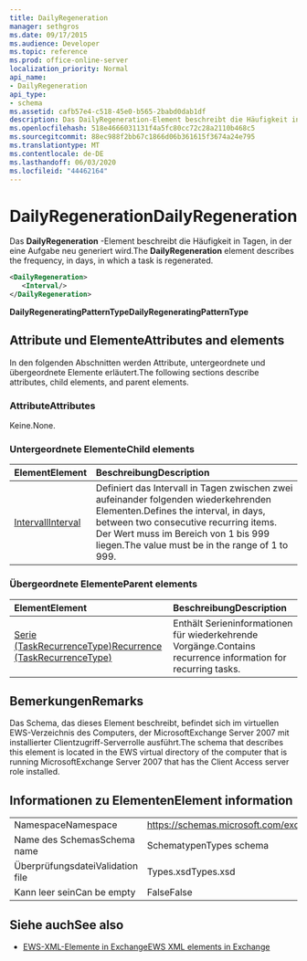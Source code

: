 ```yaml
---
title: DailyRegeneration
manager: sethgros
ms.date: 09/17/2015
ms.audience: Developer
ms.topic: reference
ms.prod: office-online-server
localization_priority: Normal
api_name:
- DailyRegeneration
api_type:
- schema
ms.assetid: cafb57e4-c518-45e0-b565-2babd0dab1df
description: Das DailyRegeneration-Element beschreibt die Häufigkeit in Tagen, in der eine Aufgabe neu generiert wird.
ms.openlocfilehash: 518e4666031131f4a5fc80cc72c28a2110b468c5
ms.sourcegitcommit: 88ec988f2bb67c1866d06b361615f3674a24e795
ms.translationtype: MT
ms.contentlocale: de-DE
ms.lasthandoff: 06/03/2020
ms.locfileid: "44462164"
---
```

# <a name="dailyregeneration"></a><span data-ttu-id="c1c4a-103">DailyRegeneration</span><span class="sxs-lookup"><span data-stu-id="c1c4a-103">DailyRegeneration</span></span>

<span data-ttu-id="c1c4a-104">Das **DailyRegeneration** -Element beschreibt die Häufigkeit in Tagen, in der eine Aufgabe neu generiert wird.</span><span class="sxs-lookup"><span data-stu-id="c1c4a-104">The **DailyRegeneration** element describes the frequency, in days, in which a task is regenerated.</span></span> 
  
```xml
<DailyRegeneration>
   <Interval/>
</DailyRegeneration>
```

<span data-ttu-id="c1c4a-105">**DailyRegeneratingPatternType**</span><span class="sxs-lookup"><span data-stu-id="c1c4a-105">**DailyRegeneratingPatternType**</span></span>

## <a name="attributes-and-elements"></a><span data-ttu-id="c1c4a-106">Attribute und Elemente</span><span class="sxs-lookup"><span data-stu-id="c1c4a-106">Attributes and elements</span></span>

<span data-ttu-id="c1c4a-107">In den folgenden Abschnitten werden Attribute, untergeordnete und übergeordnete Elemente erläutert.</span><span class="sxs-lookup"><span data-stu-id="c1c4a-107">The following sections describe attributes, child elements, and parent elements.</span></span>
  
### <a name="attributes"></a><span data-ttu-id="c1c4a-108">Attribute</span><span class="sxs-lookup"><span data-stu-id="c1c4a-108">Attributes</span></span>

<span data-ttu-id="c1c4a-109">Keine.</span><span class="sxs-lookup"><span data-stu-id="c1c4a-109">None.</span></span>
  
### <a name="child-elements"></a><span data-ttu-id="c1c4a-110">Untergeordnete Elemente</span><span class="sxs-lookup"><span data-stu-id="c1c4a-110">Child elements</span></span>

|<span data-ttu-id="c1c4a-111">**Element**</span><span class="sxs-lookup"><span data-stu-id="c1c4a-111">**Element**</span></span>|<span data-ttu-id="c1c4a-112">**Beschreibung**</span><span class="sxs-lookup"><span data-stu-id="c1c4a-112">**Description**</span></span>|
|:-----|:-----|
|[<span data-ttu-id="c1c4a-113">Intervall</span><span class="sxs-lookup"><span data-stu-id="c1c4a-113">Interval</span></span>](interval.md) <br/> |<span data-ttu-id="c1c4a-114">Definiert das Intervall in Tagen zwischen zwei aufeinander folgenden wiederkehrenden Elementen.</span><span class="sxs-lookup"><span data-stu-id="c1c4a-114">Defines the interval, in days, between two consecutive recurring items.</span></span> <span data-ttu-id="c1c4a-115">Der Wert muss im Bereich von 1 bis 999 liegen.</span><span class="sxs-lookup"><span data-stu-id="c1c4a-115">The value must be in the range of 1 to 999.</span></span>  <br/> |
   
### <a name="parent-elements"></a><span data-ttu-id="c1c4a-116">Übergeordnete Elemente</span><span class="sxs-lookup"><span data-stu-id="c1c4a-116">Parent elements</span></span>

|<span data-ttu-id="c1c4a-117">**Element**</span><span class="sxs-lookup"><span data-stu-id="c1c4a-117">**Element**</span></span>|<span data-ttu-id="c1c4a-118">**Beschreibung**</span><span class="sxs-lookup"><span data-stu-id="c1c4a-118">**Description**</span></span>|
|:-----|:-----|
|[<span data-ttu-id="c1c4a-119">Serie (TaskRecurrenceType)</span><span class="sxs-lookup"><span data-stu-id="c1c4a-119">Recurrence (TaskRecurrenceType)</span></span>](recurrence-taskrecurrencetype.md) <br/> |<span data-ttu-id="c1c4a-120">Enthält Serieninformationen für wiederkehrende Vorgänge.</span><span class="sxs-lookup"><span data-stu-id="c1c4a-120">Contains recurrence information for recurring tasks.</span></span>  <br/> |
   
## <a name="remarks"></a><span data-ttu-id="c1c4a-121">Bemerkungen</span><span class="sxs-lookup"><span data-stu-id="c1c4a-121">Remarks</span></span>

<span data-ttu-id="c1c4a-122">Das Schema, das dieses Element beschreibt, befindet sich im virtuellen EWS-Verzeichnis des Computers, der MicrosoftExchange Server 2007 mit installierter Clientzugriff-Serverrolle ausführt.</span><span class="sxs-lookup"><span data-stu-id="c1c4a-122">The schema that describes this element is located in the EWS virtual directory of the computer that is running MicrosoftExchange Server 2007 that has the Client Access server role installed.</span></span>
  
## <a name="element-information"></a><span data-ttu-id="c1c4a-123">Informationen zu Elementen</span><span class="sxs-lookup"><span data-stu-id="c1c4a-123">Element information</span></span>

|||
|:-----|:-----|
|<span data-ttu-id="c1c4a-124">Namespace</span><span class="sxs-lookup"><span data-stu-id="c1c4a-124">Namespace</span></span>  <br/> |https://schemas.microsoft.com/exchange/services/2006/types  <br/> |
|<span data-ttu-id="c1c4a-125">Name des Schemas</span><span class="sxs-lookup"><span data-stu-id="c1c4a-125">Schema name</span></span>  <br/> |<span data-ttu-id="c1c4a-126">Schematypen</span><span class="sxs-lookup"><span data-stu-id="c1c4a-126">Types schema</span></span>  <br/> |
|<span data-ttu-id="c1c4a-127">Überprüfungsdatei</span><span class="sxs-lookup"><span data-stu-id="c1c4a-127">Validation file</span></span>  <br/> |<span data-ttu-id="c1c4a-128">Types.xsd</span><span class="sxs-lookup"><span data-stu-id="c1c4a-128">Types.xsd</span></span>  <br/> |
|<span data-ttu-id="c1c4a-129">Kann leer sein</span><span class="sxs-lookup"><span data-stu-id="c1c4a-129">Can be empty</span></span>  <br/> |<span data-ttu-id="c1c4a-130">False</span><span class="sxs-lookup"><span data-stu-id="c1c4a-130">False</span></span>  <br/> |
   
## <a name="see-also"></a><span data-ttu-id="c1c4a-131">Siehe auch</span><span class="sxs-lookup"><span data-stu-id="c1c4a-131">See also</span></span>

- [<span data-ttu-id="c1c4a-132">EWS-XML-Elemente in Exchange</span><span class="sxs-lookup"><span data-stu-id="c1c4a-132">EWS XML elements in Exchange</span></span>](ews-xml-elements-in-exchange.md)

